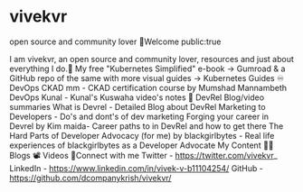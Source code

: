 # vivekvr
open source and community lover
👋Welcome
public:true

I am vivekvr, an open source and community lover,  resources and just about everything I do.🔧
My free "Kubernetes Simplified" e-book -> Gumroad & a GitHub repo of the same with more visual guides -> Kubernetes Guides
♾️ DevOps
CKAD mm - CKAD certification course by Mumshad Mannambeth
DevOps Kunal - Kunal's Kuswaha video's notes
🤝 DevRel
Blog/video summaries
What is Devrel - Detailed Blog about DevRel
Marketing to Developers - Do's and dont's of dev marketing
Forging your career in Devrel by Kim maida- Career paths to in DevRel and how to get there
The Hard Parts of Developer Advocacy (for me) by blackgirlbytes - Real life experiences of blackgirlbytes as a Developer Advocate
My Content
✍🏼Blogs
📽️ Videos
📲Connect with me
Twitter - https://twitter.com/vivekvr_
LinkedIn - https://www.linkedin.com/in/vivek-v-b11104254/
GitHub - https://github.com/dcompanykrish/vivekvr/
